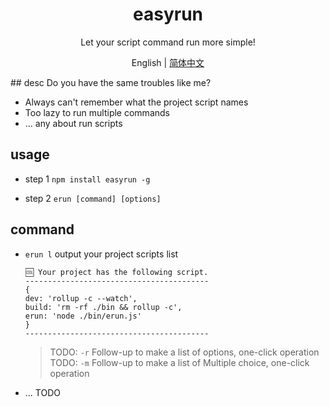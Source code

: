 <h1 align="center">easyrun</h1>

<div align="center">
Let your script command run more simple!

English | [简体中文](./README-zh_CN.md)

</div>
## desc
Do you have the same troubles like me?

-   Always can't remember what the project script names
-   Too lazy to run multiple commands
-   ... any about run scripts

## usage

-   step 1
    `npm install easyrun -g`

-   step 2
    `erun [command] [options]`

## command

-   `erun l`
    output your project scripts list

    ```
    🆒 Your project has the following script.
    -----------------------------------------
    {
    dev: 'rollup -c --watch',
    build: 'rm -rf ./bin && rollup -c',
    erun: 'node ./bin/erun.js'
    }
    -----------------------------------------
    ```

    > TODO: `-r` Follow-up to make a list of options, one-click operation
    > TODO: `-m` Follow-up to make a list of Multiple choice, one-click operation

-   ... TODO
